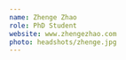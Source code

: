 ```yaml
---
name: Zhenge Zhao	
role: PhD Student
website: www.zhengezhao.com 
photo: headshots/zhenge.jpg
---
```

